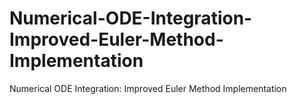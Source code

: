 # Numerical-ODE-Integration-Improved-Euler-Method-Implementation
Numerical ODE Integration: Improved Euler Method Implementation
